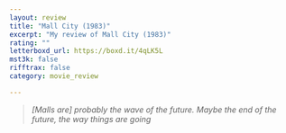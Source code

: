```yaml
---
layout: review
title: "Mall City (1983)"
excerpt: "My review of Mall City (1983)"
rating: ""
letterboxd_url: https://boxd.it/4qLK5L
mst3k: false
rifftrax: false
category: movie_review

---
```


<blockquote><i>[Malls are] probably the wave of the future. Maybe the end of the future, the way things are going</i></blockquote>